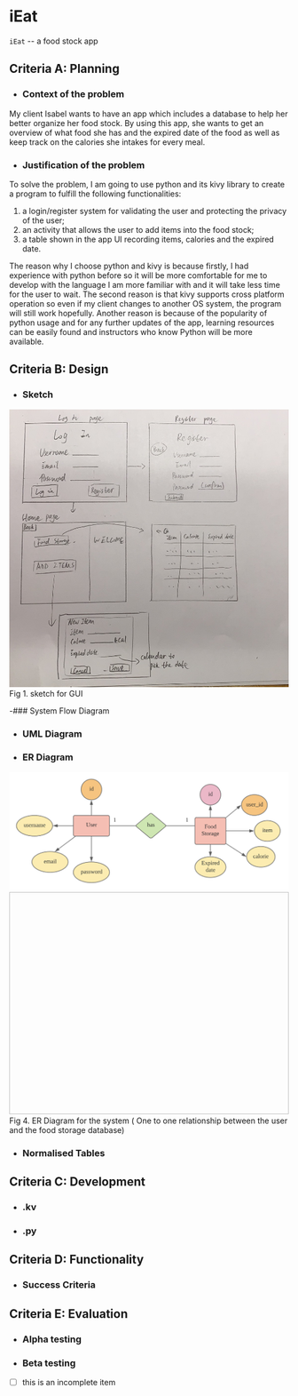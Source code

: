 # iEat

``iEat`` -- a food stock app


## Criteria A: Planning
- ### Context of the problem
My client Isabel wants to have an app which includes a database to help her better organize her food stock. By using this app, she wants to get an overview of what 
food she has and the expired date of the food as well as keep track on the calories she intakes for every meal. 

- ### Justification of the problem
To solve the problem, I am going to use python and its kivy library to create a program to fulfill the following functionalities:
 1) a login/register system for validating the user and protecting the privacy of the user;
 2) an activity that allows the user to add items into the food stock;
 3) a table shown in the app UI recording items, calories and the expired date.

The reason why I choose python and kivy is because firstly, I had experience with python before so it will be more comfortable for me to develop with the language 
I am more familiar with and it will take less time for the user to wait. The second reason is that kivy supports cross platform operation so even if my client 
changes to another OS system, the program will still work hopefully. Another reason is because of the popularity of python usage and for any further updates of the 
app, learning resources can be easily found and instructors who know Python will be more available.

## Criteria B: Design

- ### Sketch
<img src = "https://github.com/cathymonkey/Unit_3/blob/main/iEat_foodStockApp/sketch.jpeg" width = "600" height = "500" >
Fig 1. sketch for GUI

-### System Flow Diagram

- ### UML Diagram

- ### ER Diagram
![t_ERdiagram.png](https://github.com/cathymonkey/Unit_3/blob/main/iEat_foodStockApp/t_ERdiagram.png)
<img scr = "https://github.com/cathymonkey/Unit_3/blob/main/iEat_foodStockApp/t_ERdiagram.png" width = "700" height = "400">
Fig 4. ER Diagram for the system ( One to one relationship between the user and the food storage database)

- ### Normalised Tables

## Criteria C: Development
- ###  .kv
- ###  .py

## Criteria D: Functionality
- ### Success Criteria

## Criteria E: Evaluation 
- ### Alpha testing
- ### Beta testing


- [ ] this is an incomplete item



